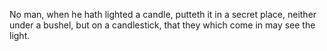 No man, when he hath lighted a candle, putteth it in a secret place, neither under a bushel, but on a candlestick, that they which come in may see the light.
